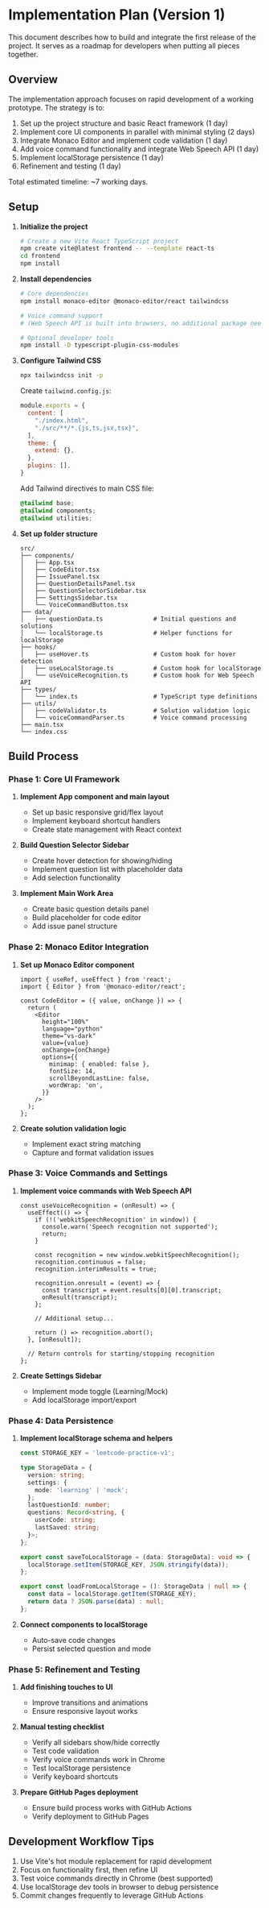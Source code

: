 # Implementation Plan (Version 1)

This document describes how to build and integrate the first release of the project. It serves as a roadmap for developers when putting all pieces together.

## Overview

The implementation approach focuses on rapid development of a working prototype. The strategy is to:

1. Set up the project structure and basic React framework (1 day)
2. Implement core UI components in parallel with minimal styling (2 days)
3. Integrate Monaco Editor and implement code validation (1 day)
4. Add voice command functionality and integrate Web Speech API (1 day)
5. Implement localStorage persistence (1 day)
6. Refinement and testing (1 day)

Total estimated timeline: ~7 working days.

## Setup

1. **Initialize the project**
   ```bash
   # Create a new Vite React TypeScript project
   npm create vite@latest frontend -- --template react-ts
   cd frontend
   npm install
   ```

2. **Install dependencies**
   ```bash
   # Core dependencies
   npm install monaco-editor @monaco-editor/react tailwindcss
   
   # Voice command support
   # (Web Speech API is built into browsers, no additional package needed)
   
   # Optional developer tools
   npm install -D typescript-plugin-css-modules
   ```

3. **Configure Tailwind CSS**
   ```bash
   npx tailwindcss init -p
   ```
   
   Create `tailwind.config.js`:
   ```javascript
   module.exports = {
     content: [
       "./index.html",
       "./src/**/*.{js,ts,jsx,tsx}",
     ],
     theme: {
       extend: {},
     },
     plugins: [],
   }
   ```
   
   Add Tailwind directives to main CSS file:
   ```css
   @tailwind base;
   @tailwind components;
   @tailwind utilities;
   ```

4. **Set up folder structure**
   ```
   src/
   ├── components/
   │   ├── App.tsx
   │   ├── CodeEditor.tsx
   │   ├── IssuePanel.tsx
   │   ├── QuestionDetailsPanel.tsx
   │   ├── QuestionSelectorSidebar.tsx
   │   ├── SettingsSidebar.tsx
   │   └── VoiceCommandButton.tsx
   ├── data/
   │   ├── questionData.ts              # Initial questions and solutions
   │   └── localStorage.ts              # Helper functions for localStorage
   ├── hooks/
   │   ├── useHover.ts                  # Custom hook for hover detection
   │   ├── useLocalStorage.ts           # Custom hook for localStorage
   │   └── useVoiceRecognition.ts       # Custom hook for Web Speech API
   ├── types/
   │   └── index.ts                     # TypeScript type definitions
   ├── utils/
   │   ├── codeValidator.ts             # Solution validation logic
   │   └── voiceCommandParser.ts        # Voice command processing
   ├── main.tsx
   └── index.css
   ```

## Build Process

### Phase 1: Core UI Framework

1. **Implement App component and main layout**
   - Set up basic responsive grid/flex layout
   - Implement keyboard shortcut handlers
   - Create state management with React context

2. **Build Question Selector Sidebar**
   - Create hover detection for showing/hiding
   - Implement question list with placeholder data
   - Add selection functionality

3. **Implement Main Work Area**
   - Create basic question details panel
   - Build placeholder for code editor
   - Add issue panel structure

### Phase 2: Monaco Editor Integration

1. **Set up Monaco Editor component**
   ```tsx
   import { useRef, useEffect } from 'react';
   import { Editor } from '@monaco-editor/react';
   
   const CodeEditor = ({ value, onChange }) => {
     return (
       <Editor
         height="100%"
         language="python"
         theme="vs-dark"
         value={value}
         onChange={onChange}
         options={{
           minimap: { enabled: false },
           fontSize: 14,
           scrollBeyondLastLine: false,
           wordWrap: 'on',
         }}
       />
     );
   };
   ```

2. **Create solution validation logic**
   - Implement exact string matching
   - Capture and format validation issues

### Phase 3: Voice Commands and Settings

1. **Implement voice commands with Web Speech API**
   ```tsx
   const useVoiceRecognition = (onResult) => {
     useEffect(() => {
       if (!('webkitSpeechRecognition' in window)) {
         console.warn('Speech recognition not supported');
         return;
       }
       
       const recognition = new window.webkitSpeechRecognition();
       recognition.continuous = false;
       recognition.interimResults = true;
       
       recognition.onresult = (event) => {
         const transcript = event.results[0][0].transcript;
         onResult(transcript);
       };
       
       // Additional setup...
       
       return () => recognition.abort();
     }, [onResult]);
     
     // Return controls for starting/stopping recognition
   };
   ```

2. **Create Settings Sidebar**
   - Implement mode toggle (Learning/Mock)
   - Add localStorage import/export

### Phase 4: Data Persistence

1. **Implement localStorage schema and helpers**
   ```typescript
   const STORAGE_KEY = 'leetcode-practice-v1';
   
   type StorageData = {
     version: string;
     settings: {
       mode: 'learning' | 'mock';
     };
     lastQuestionId: number;
     questions: Record<string, {
       userCode: string;
       lastSaved: string;
     }>;
   };
   
   export const saveToLocalStorage = (data: StorageData): void => {
     localStorage.setItem(STORAGE_KEY, JSON.stringify(data));
   };
   
   export const loadFromLocalStorage = (): StorageData | null => {
     const data = localStorage.getItem(STORAGE_KEY);
     return data ? JSON.parse(data) : null;
   };
   ```

2. **Connect components to localStorage**
   - Auto-save code changes
   - Persist selected question and mode

### Phase 5: Refinement and Testing

1. **Add finishing touches to UI**
   - Improve transitions and animations
   - Ensure responsive layout works

2. **Manual testing checklist**
   - Verify all sidebars show/hide correctly
   - Test code validation
   - Verify voice commands work in Chrome
   - Test localStorage persistence
   - Verify keyboard shortcuts

3. **Prepare GitHub Pages deployment**
   - Ensure build process works with GitHub Actions
   - Verify deployment to GitHub Pages

## Development Workflow Tips

1. Use Vite's hot module replacement for rapid development
2. Focus on functionality first, then refine UI
3. Test voice commands directly in Chrome (best supported)
4. Use localStorage dev tools in browser to debug persistence
5. Commit changes frequently to leverage GitHub Actions

